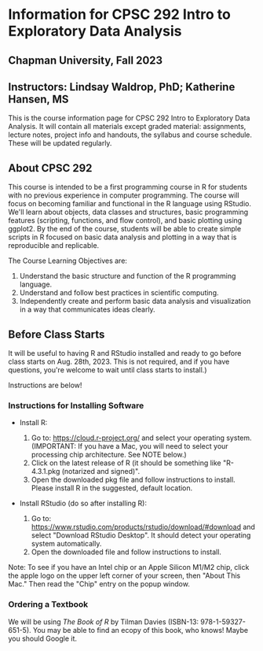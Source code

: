 # Information for CPSC 292 Intro to Exploratory Data Analysis
## Chapman University, Fall 2023
## Instructors: Lindsay Waldrop, PhD; Katherine Hansen, MS

This is the course information page for CPSC 292 Intro to Exploratory Data Analysis. It will contain all materials except graded material: assignments, lecture notes, project info and handouts, the syllabus and course schedule. These will be updated regularly. 

## About CPSC 292 

This course is intended to be a first programming course in R for students with no previous experience in computer programming. The course will focus on becoming familiar and functional in the R language using RStudio. We'll learn about objects, data classes and structures, basic programming features (scripting, functions, and flow control), and basic plotting using ggplot2. By the end of the course, students will be able to create simple scripts in R focused on basic data analysis and plotting in a way that is reproducible and replicable. 

The Course Learning Objectives are: 
 1. Understand the basic structure and function of the R programming language.
 2. Understand and follow best practices in scientific computing.
 3. Independently create and perform basic data analysis and visualization in a way that communicates ideas clearly.

## Before Class Starts

It will be useful to having R and RStudio installed and ready to go before class starts on Aug. 28th, 2023. This is not required, and if you have questions, you're welcome to wait until class starts to install.)

Instructions are below! 

### Instructions for Installing Software

 - Install R: 
    1. Go to: https://cloud.r-project.org/ and select your operating system. (IMPORTANT: If you have a Mac, you will need to select your processing chip architecture. See NOTE below.)
    2. Click on the latest release of R (it should be something like "R-4.3.1.pkg (notarized and signed)". 
    3. Open the downloaded pkg file and follow instructions to install. Please install R in the suggested, default location. 

 - Install RStudio (do so after installing R): 
    1. Go to: https://www.rstudio.com/products/rstudio/download/#download and select "Download RStudio Desktop". It should detect your operating system automatically. 
    2. Open the downloaded file and follow instructions to install.
  
  Note: To see if you have an Intel chip or an Apple Silicon M1/M2 chip, click the apple logo on the upper left corner of your screen, then "About This Mac." Then read the "Chip" entry on the popup window.

### Ordering a Textbook

We will be using _The Book of R_ by Tilman Davies (ISBN-13: 978-1-59327-651-5). You may be able to find an ecopy of this book, who knows! Maybe you should Google it. 


